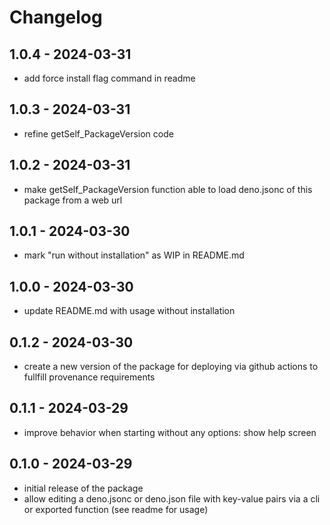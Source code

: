 # Changelog

## 1.0.4 - 2024-03-31

- add force install flag command in readme

## 1.0.3 - 2024-03-31

- refine getSelf_PackageVersion code

## 1.0.2 - 2024-03-31

- make getSelf_PackageVersion function able to load deno.jsonc of this package from a web url

## 1.0.1 - 2024-03-30

- mark "run without installation" as WIP in README.md

## 1.0.0 - 2024-03-30

- update README.md with usage without installation

## 0.1.2 - 2024-03-30

- create a new version of the package for deploying via github actions to fullfill provenance requirements

## 0.1.1 - 2024-03-29

- improve behavior when starting without any options: show help screen

## 0.1.0 - 2024-03-29

- initial release of the package
- allow editing a deno.jsonc or deno.json file with key-value pairs via a cli or exported function (see readme for usage)
